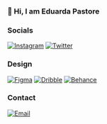 ### 👋 Hi, I am Eduarda Pastore

### Socials
[![Instagram](    https://img.shields.io/badge/Instagram-870BD3?style=for-the-badge&logo=instagram&logoColor=white)](https://www.instagram.com/eduardadsg_/) 
[![Twitter](    https://img.shields.io/badge/Twitter-870BD3?style=for-the-badge&logo=twitter&logoColor=white)](https://x.com/eduardadsgs?t=ZjlEvtsccemgtWvwOhzvKA&s=09)


### Design


[![Figma](    https://img.shields.io/badge/Figma-870BD3?style=for-the-badge&logo=figma&logoColor=white)](https://www.figma.com/@eduardadsg)
[![Dribble](https://img.shields.io/badge/Dribbble-870BD3?style=for-the-badge&logo=dribbble&logoColor=white)](https://dribbble.com/edurdadsg)
[![Behance](https://img.shields.io/badge/-Behance-870BD3?style=for-the-badge&logo=behance&logoColor=white)](https://www.behance.net/eduardadsg)

### Contact

[![Email](https://img.shields.io/badge/Gmail-870BD3?style=for-the-badge&logo=gmail&logoColor=white)](mailto:mepastore18@gmail.com)

